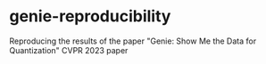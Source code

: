 # genie-reproducibility
Reproducing the results of the paper "Genie: Show Me the Data for Quantization" CVPR 2023 paper
